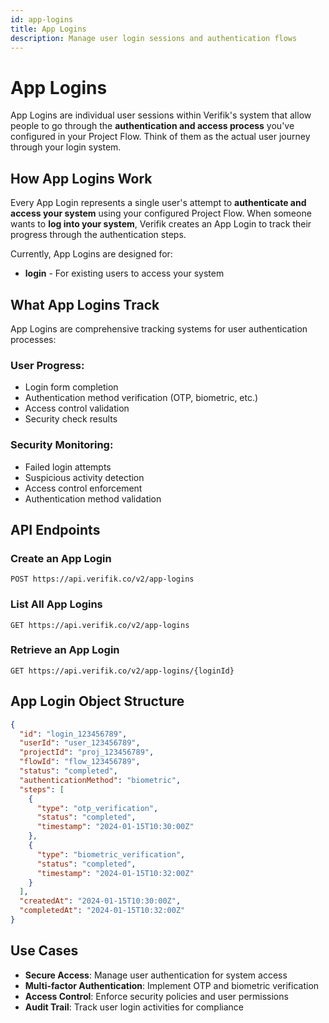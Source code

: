 ```yaml
---
id: app-logins
title: App Logins
description: Manage user login sessions and authentication flows
---
```


# App Logins

App Logins are individual user sessions within Verifik's system that allow people to go through the **authentication and access process** you've configured in your Project Flow. Think of them as the actual user journey through your login system.

## How App Logins Work

Every App Login represents a single user's attempt to **authenticate and access your system** using your configured Project Flow. When someone wants to **log into your system**, Verifik creates an App Login to track their progress through the authentication steps.

Currently, App Logins are designed for:

* **login** - For existing users to access your system

## What App Logins Track

App Logins are comprehensive tracking systems for user authentication processes:

### User Progress:
* Login form completion
* Authentication method verification (OTP, biometric, etc.)
* Access control validation
* Security check results

### Security Monitoring:
* Failed login attempts
* Suspicious activity detection
* Access control enforcement
* Authentication method validation

## API Endpoints

### Create an App Login
```http
POST https://api.verifik.co/v2/app-logins
```

### List All App Logins
```http
GET https://api.verifik.co/v2/app-logins
```

### Retrieve an App Login
```http
GET https://api.verifik.co/v2/app-logins/{loginId}
```

## App Login Object Structure

```json
{
  "id": "login_123456789",
  "userId": "user_123456789",
  "projectId": "proj_123456789",
  "flowId": "flow_123456789",
  "status": "completed",
  "authenticationMethod": "biometric",
  "steps": [
    {
      "type": "otp_verification",
      "status": "completed",
      "timestamp": "2024-01-15T10:30:00Z"
    },
    {
      "type": "biometric_verification",
      "status": "completed",
      "timestamp": "2024-01-15T10:32:00Z"
    }
  ],
  "createdAt": "2024-01-15T10:30:00Z",
  "completedAt": "2024-01-15T10:32:00Z"
}
```

## Use Cases

- **Secure Access**: Manage user authentication for system access
- **Multi-factor Authentication**: Implement OTP and biometric verification
- **Access Control**: Enforce security policies and user permissions
- **Audit Trail**: Track user login activities for compliance
